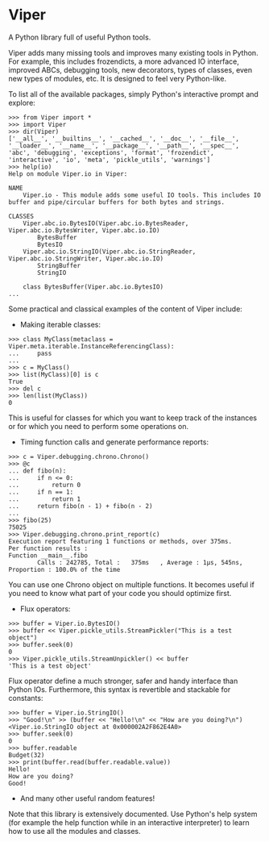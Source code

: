 # Viper
A Python library full of useful Python tools.

Viper adds many missing tools and improves many existing tools in Python.
For example, this includes frozendicts, a more advanced IO interface, improved ABCs, debugging tools, new decorators, types of classes, even new types of modules, etc.
It is designed to feel very Python-like.

To list all of the available packages, simply Python's interactive prompt and explore:

```
>>> from Viper import *
>>> import Viper
>>> dir(Viper)
['__all__', '__builtins__', '__cached__', '__doc__', '__file__', '__loader__', '__name__', '__package__', '__path__', '__spec__', 'abc', 'debugging', 'exceptions', 'format', 'frozendict', 'interactive', 'io', 'meta', 'pickle_utils', 'warnings']
>>> help(io)
Help on module Viper.io in Viper:

NAME
    Viper.io - This module adds some useful IO tools. This includes IO buffer and pipe/circular buffers for both bytes and strings.

CLASSES
    Viper.abc.io.BytesIO(Viper.abc.io.BytesReader, Viper.abc.io.BytesWriter, Viper.abc.io.IO)
        BytesBuffer
        BytesIO
    Viper.abc.io.StringIO(Viper.abc.io.StringReader, Viper.abc.io.StringWriter, Viper.abc.io.IO)
        StringBuffer
        StringIO

    class BytesBuffer(Viper.abc.io.BytesIO)
...
```

Some practical and classical examples of the content of Viper include:
- Making iterable classes:
```
>>> class MyClass(metaclass = Viper.meta.iterable.InstanceReferencingClass):
...     pass
... 
>>> c = MyClass()
>>> list(MyClass)[0] is c
True
>>> del c
>>> len(list(MyClass))
0
```
This is useful for classes for which you want to keep track of the instances or for which you need to perform some operations on.

- Timing function calls and generate performance reports:
```
>>> c = Viper.debugging.chrono.Chrono()
>>> @c
... def fibo(n):
...     if n <= 0:
...         return 0
...     if n == 1:
...         return 1
...     return fibo(n - 1) + fibo(n - 2)
...
>>> fibo(25)
75025
>>> Viper.debugging.chrono.print_report(c)
Execution report featuring 1 functions or methods, over 375ms.
Per function results :
Function __main__.fibo
        Calls : 242785, Total :   375ms   , Average : 1µs, 545ns, Proportion : 100.0% of the time
```
You can use one Chrono object on multiple functions. It becomes useful if you need to know what part of your code you should optimize first.

- Flux operators:
```
>>> buffer = Viper.io.BytesIO()
>>> buffer << Viper.pickle_utils.StreamPickler("This is a test object")
>>> buffer.seek(0)
0
>>> Viper.pickle_utils.StreamUnpickler() << buffer
'This is a test object'
```
Flux operator define a much stronger, safer and handy interface than Python IOs. Furthermore, this syntax is revertible and stackable for constants:
```
>>> buffer = Viper.io.StringIO()
>>> "Good!\n" >> (buffer << "Hello!\n" << "How are you doing?\n")
<Viper.io.StringIO object at 0x000002A2F862E4A0>
>>> buffer.seek(0)
0
>>> buffer.readable
Budget(32)
>>> print(buffer.read(buffer.readable.value))
Hello!
How are you doing?
Good!
```
- And many other useful random features!

Note that this library is extensively documented. Use Python's help system (for example the help function while in an interactive interpreter) to learn how to use all the modules and classes.